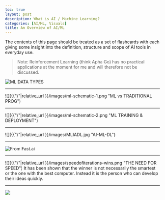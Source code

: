 ```yaml
---
toc: true
layout: post
description: What is AI / Machine Learning?
categories: [AI/ML, Visuals]
title: An Overview of AI/ML
---
```

The contents of this page should be treated as a set of flashcards with each giving some insight into the definition, structure and scope of AI tools in everyday use. 
>  Note: Reinforcement Learning (think Apha Go) has no practical applications at the moment for me and will therefore not be discussed.



![]({{"/"|relative_url}}/images/ai-makeup.png "ML DATA TYPES")

---

![]({{"/"|relative_url }}/images/ml-schematic-1.png "ML vs TRADITIONAL PROG")

---

![]({{"/"|relative_url }}/images/ml-schematic-2.png "ML TRAINING & DEPLOYMENT")

---

![]({{"/"|relative_url }}/images/MLIADL.jpg "AI-ML-DL")

---

![From Fast.ai]({{"/"|relative_url}}/images/fastai-avenues.png "AI/ML Usage Landscape")

---

![]({{"/"|relative_url }}/images/speedofiterations-wins.png "THE NEED FOR SPEED")
It has been shown that the winner is not necessarily the smartest or the one with the best computer. Instead it is the person who can develop their ideas quickly.

---

![]({{"/"|relative_url}}/images/onpointai_logo.gif)


